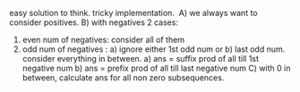 easy solution to think.
tricky implementation.
​
A) we always want to consider positives.
B) with negatives 2 cases:
1) even num of negatives: consider all of them
2) odd num of negatives :
a) ignore either 1st odd num or
b) last odd num.
consider everything in between.
a) ans = suffix prod of all till 1st negative num
b) ans = prefix prod of all till last negative num
C) with 0 in between, calculate ans for all non zero subsequences.
​
​
​